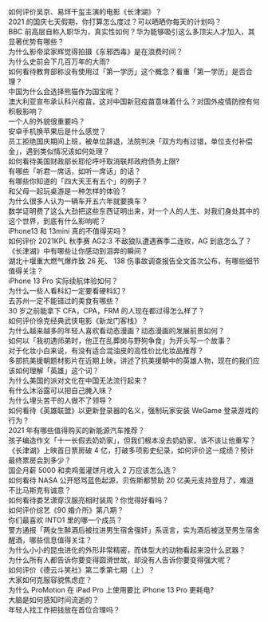 如何评价吴京、易烊千玺主演的电影《长津湖》？  
2021 的国庆七天假期，你打算怎么度过？可以晒晒你每天的计划吗？  
BBC 前高层自称入职华为，真实性如何？华为能够吸引这么多顶尖人才加入，其显著优势有哪些？  
为什么影帝梁家辉觉得拍摄《东邪西毒》是在浪费时间？  
为什么史前会下几百万年的大雨?  
如何看待教育部称没有使用过「第一学历」这个概念？看重「第一学历」是否合理？  
中国为什么会选择熊猫作为国宝呢？  
澳大利亚宣布承认科兴疫苗，这对中国新冠疫苗意味着什么？对国外疫情防控有何积极影响？  
一个人的外貌很重要吗？  
安卓手机换苹果后是什么感觉？  
员工拒绝国庆期间上班，被单位辞退，法院判决「双方均有过错，单位支付补偿金」，遇到类似情况该如何处理？  
如何看待美国财政部长耶伦呼吁取消联邦政府债务上限?  
有哪些「听君一席话，如听一席话」的话？  
有哪些你知道的「四大天王有五个」的例子？  
和父母一起玩桌游是一种怎样的体验？  
为什么很多人认为一辆车开五六年就要换车？  
数学证明费了这么大劲把这些东西证明出来，对一个人的人生、对我们身处其中的这个世界，到底有什么影响呢？  
iPhone13 和 13mini 真的不值得买吗？  
如何评价 2021KPL 秋季赛 AG2:3 不敌狼队遭遇赛季二连败，AG 到底怎么了？  
《长津湖》中有哪些让你感动到泪奔的瞬间？  
湖北十堰重大燃气爆炸致 26 死、 138 伤事故调查报告全文首次公布，有哪些细节值得关注？  
iPhone 13 Pro 实际续航体验如何？  
为什么一些人看科幻一定要看硬科幻？  
去苏州一定不能错过的美食有哪些？  
30 岁之前能拿下 CFA，CPA，FRM 的人现在都过得怎么样了？  
如何评价徐克经典武侠电影《新龙门客栈》？  
为什么越来越多的年轻人喜欢看动态漫画？动态漫画的发展前景如何？  
如何以「我初遇师弟时，他正在乱葬岗与野狗争食」为开头写一个故事？  
对于化妆小白来说，有没有适合混油皮的高性价比化妆品推荐？  
多部抗美援朝题材影片在近期上映，讲述了抗美援朝中的英雄人物，现在的我们应该如何理解「英雄」这个词？  
为什么美国的派对文化在中国无法流行起来？  
有什么沐浴露可以把自己腌入味？  
为什么埋头苦干的人做不了领导？  
如何看待《英雄联盟》以更新登录器的名义，强制玩家安装 WeGame 登录游戏的行为？  
2021 年有哪些值得购买的新能源汽车推荐？  
孩子编造作文「十一长假去奶奶家」，但我们根本没去奶奶家，该不该让他重写？  
《长津湖》上映首日票房破 4 亿，打破多项影史纪录，如何评价这一成绩？预计最终票房会到多少？  
国企月薪  5000 和卖鸡蛋灌饼月收入 2 万应该怎么选？  
如何看待 NASA 公开怒骂蓝色起源，贝佐斯都赞助 20 亿美元支持登月了，难道不比马斯克有诚意？  
如何看待娄艺潇穿汉服亮相时装周？你觉得好看吗？  
如何评价综艺《90 婚介所》第八期？  
你们最喜欢 INTO1 里的哪一个成员？  
警方通报「两女生醉酒后被拉进男生宿舍强奸」系谣言，实为酒后被送至男生宿舍醒酒，哪些信息值得关注？  
为什么小小的昆虫进化的外形非常精密，而体型大的动物看起来没什么武器？  
为什么所有人都告诉你要变得圆滑世故，却没有人告诉你要变得强大呢？  
如何评价《德云斗笑社》第二季第七期（上）？  
大家如何克服容貌焦虑症？  
为什么 ProMotion 在 iPad Pro 上使用要比 iPhone 13 Pro 更耗电?  
大脑是如何感知时间流逝的？  
年轻人找工作把钱放在首位合理吗？  

